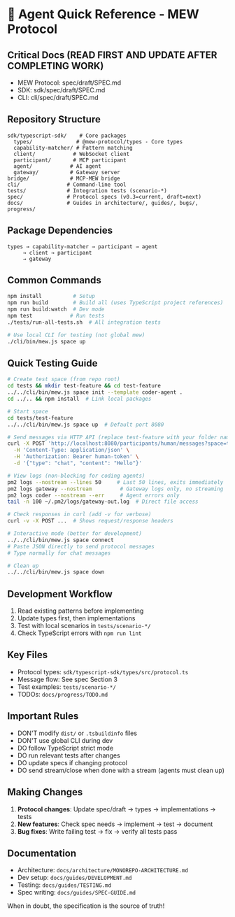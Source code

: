 # 🤖 Agent Quick Reference - MEW Protocol

## Critical Docs (READ FIRST AND UPDATE AFTER COMPLETING WORK)
- MEW Protocol: spec/draft/SPEC.md
- SDK: sdk/spec/draft/SPEC.md
- CLI: cli/spec/draft/SPEC.md

## Repository Structure
```
sdk/typescript-sdk/    # Core packages
  types/              # @mew-protocol/types - Core types
  capability-matcher/ # Pattern matching
  client/            # WebSocket client
  participant/       # MCP participant
  agent/            # AI agent
  gateway/          # Gateway server
bridge/             # MCP-MEW bridge
cli/               # Command-line tool
tests/             # Integration tests (scenario-*)
spec/              # Protocol specs (v0.3=current, draft=next)
docs/              # Guides in architecture/, guides/, bugs/, progress/
```

## Package Dependencies
```
types → capability-matcher → participant → agent
     → client → participant
     → gateway
```

## Common Commands
```bash
npm install          # Setup
npm run build        # Build all (uses TypeScript project references)
npm run build:watch  # Dev mode
npm test            # Run tests
./tests/run-all-tests.sh  # All integration tests

# Use local CLI for testing (not global mew)
./cli/bin/mew.js space up
```

## Quick Testing Guide
```bash
# Create test space (from repo root)
cd tests && mkdir test-feature && cd test-feature
../../cli/bin/mew.js space init --template coder-agent .
cd ../.. && npm install  # Link local packages

# Start space
cd tests/test-feature
../../cli/bin/mew.js space up  # Default port 8080

# Send messages via HTTP API (replace test-feature with your folder name)
curl -X POST 'http://localhost:8080/participants/human/messages?space=test-feature' \
  -H 'Content-Type: application/json' \
  -H 'Authorization: Bearer human-token' \
  -d '{"type": "chat", "content": "Hello"}'

# View logs (non-blocking for coding agents)
pm2 logs --nostream --lines 50     # Last 50 lines, exits immediately
pm2 logs gateway --nostream         # Gateway logs only, no streaming
pm2 logs coder --nostream --err     # Agent errors only
tail -n 100 ~/.pm2/logs/gateway-out.log  # Direct file access

# Check responses in curl (add -v for verbose)
curl -v -X POST ...  # Shows request/response headers

# Interactive mode (better for development)
../../cli/bin/mew.js space connect
# Paste JSON directly to send protocol messages
# Type normally for chat messages

# Clean up
../../cli/bin/mew.js space down
```

## Development Workflow
1. Read existing patterns before implementing
2. Update types first, then implementations
3. Test with local scenarios in `tests/scenario-*/`
4. Check TypeScript errors with `npm run lint`

## Key Files
- Protocol types: `sdk/typescript-sdk/types/src/protocol.ts`
- Message flow: See spec Section 3
- Test examples: `tests/scenario-*/`
- TODOs: `docs/progress/TODO.md`

## Important Rules
- DON'T modify `dist/` or `.tsbuildinfo` files
- DON'T use global CLI during dev
- DO follow TypeScript strict mode
- DO run relevant tests after changes
- DO update specs if changing protocol
- DO send stream/close when done with a stream (agents must clean up)

## Making Changes
1. **Protocol changes**: Update spec/draft → types → implementations → tests
2. **New features**: Check spec needs → implement → test → document
3. **Bug fixes**: Write failing test → fix → verify all tests pass

## Documentation
- Architecture: `docs/architecture/MONOREPO-ARCHITECTURE.md`
- Dev setup: `docs/guides/DEVELOPMENT.md`
- Testing: `docs/guides/TESTING.md`
- Spec writing: `docs/guides/SPEC-GUIDE.md`

When in doubt, the specification is the source of truth!